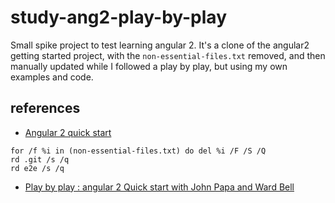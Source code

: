 # study-ang2-play-by-play

Small spike project to test learning angular 2. It's a clone of the angular2 getting started project, with the `non-essential-files.txt` removed, and then manually updated while I followed a play by play, but using my own examples and code.

## references

- [Angular 2 quick start](https://github.com/angular/quickstart)
 
 ```   
for /f %i in (non-essential-files.txt) do del %i /F /S /Q
rd .git /s /q
rd e2e /s /q 
```

- [Play by play : angular 2 Quick start with John Papa and Ward Bell](https://app.pluralsight.com/library/courses/play-by-play-angular-2-quick-start-john-papa-ward-bell/table-of-contents)
